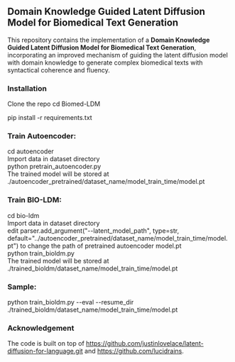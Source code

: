 ## Domain Knowledge Guided Latent Diffusion Model for Biomedical Text Generation
This repository contains the implementation of a **Domain Knowledge Guided Latent Diffusion Model for Biomedical Text Generation**, incorporating an improved mechanism of guiding the latent diffusion model with domain knowledge to generate complex biomedical texts with syntactical coherence and fluency. 

### Installation
Clone the repo
cd Biomed-LDM

pip install -r requirements.txt

### Train Autoencoder:
cd autoencoder  
Import data in dataset directory  
python pretrain_autoencoder.py  
The trained model will be stored at ./autoencoder_pretrained/dataset_name/model_train_time/model.pt

### Train BIO-LDM:
cd bio-ldm  
Import data in dataset directory  
edit parser.add_argument("--latent_model_path", type=str, default="../autoencoder_pretrained/dataset_name/model_train_time/model.pt") to change the path of pretrained autoencoder model.pt  
python train_bioldm.py  
The trained model will be stored at ./trained_bioldm/dataset_name/model_train_time/model.pt

### Sample:
python train_bioldm.py --eval --resume_dir ./trained_bioldm/dataset_name/model_train_time/model.pt

### Acknowledgement
The code is built on top of https://github.com/justinlovelace/latent-diffusion-for-language.git and https://github.com/lucidrains.
